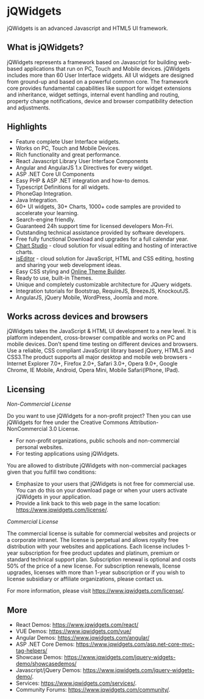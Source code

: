 jQWidgets
=========

jQWidgets is an advanced Javascript and HTML5 UI framework.

What is jQWidgets?
---------

jQWidgets represents a framework based on Javascript for building web-based applications that run on PC, Touch and Mobile devices. jQWidgets includes more than 60 User Interface widgets. All UI widgets are designed from ground-up and based on a powerful common core. The framework core provides fundamental capabilities like support for widget extensions and inheritance, widget settings, internal event handling and routing, property change notifications, device and browser compatibility detection and adjustments.

Highlights
---------
* Feature complete User Interface widgets.
* Works on PC, Touch and Mobile Devices.
* Rich functionality and great performance.
* React Javascript Library User Interface Components
* Angular and AngularJS 1.x Directives for every widget.
* ASP .NET Core UI Components
* Easy PHP & ASP .NET integration and how-to demos.
* Typescript Definitions for all widgets.
* PhoneGap Integration.
* Java Integration.
* 60+ UI widgets, 30+ Charts, 1000+ code samples are provided to accelerate your learning.
* Search-engine friendly.
* Guaranteed 24h support time for licensed developers Mon-Fri.
* Outstanding technical assistance provided by software developers.
* Free fully functional Download and upgrades for a full calendar year.
* [Chart Studio](https://www.jqwidgets.com/chartstudio/) - cloud solution for visual editing and hosting of interactive charts.
* [jsEditor](https://www.jqwidgets.com/jseditor/) - cloud solution for JavaScript, HTML and CSS editing, hosting and sharing your web development ideas.
* Easy CSS styling and [Online Theme Builder](http://www.jqwidgets.com/themebuilder).
* Ready to use, built-in Themes.
* Unique and completely customizable architecture for JQuery widgets.
* Integration tutorials for Bootstrap, RequireJS, BreezeJS, KnockoutJS.
* AngularJS, jQuery Mobile, WordPress, Joomla and more.

Works across devices and browsers
---------

jQWidgets takes the JavaScript & HTML UI development to a new level. It is platform independent, cross-browser compatible and works on PC and mobile devices. Don’t spend time testing on different devices and browsers. Use a reliable, CSS compliant JavaScript library based jQuery, HTML5 and CSS3.The product supports all major desktop and mobile web browsers - Internet Explorer 7.0+, Firefox 2.0+, Safari 3.0+, Opera 9.0+, Google Chrome, IE Mobile, Android, Opera Mini, Mobile Safari(IPhone, IPad).

Licensing
---------

*Non-Commercial License*

Do you want to use jQWidgets for a non-profit project? Then you can use jQWidgets for free under the Creative Commons Attribution-NonCommercial 3.0 License.

* For non-profit organizations, public schools and non-commercial personal websites.
* For testing applications using jQWidgets.

You are allowed to distribute jQWidgets with non-commercial packages given that you fulfill two conditions:

* Emphasize to your users that jQWidgets is not free for commercial use. You can do this on your download page or when your users activate jQWidgets in your application.
* Provide a link back to this web page in the same location: https://www.jqwidgets.com/license/.

*Commercial License*

The commercial license is suitable for commercial websites and projects or a corporate intranet. The license is perpetual and allows royalty free distribution with your websites and applications. Each license includes 1-year subscription for free product updates and platinum, premium or standard technical support plan. Subscription renewal is optional and costs 50% of the price of a new license. For subscription renewals, license upgrades, licenses with more than 1-year subscription or if you wish to license subsidiary or affiliate organizations, please contact us.

For more information, please visit https://www.jqwidgets.com/license/.

More
-
* React Demos: https://www.jqwidgets.com/react/
* VUE Demos: https://www.jqwidgets.com/vue/
* Angular Demos: https://www.jqwidgets.com/angular/
* ASP .NET Core Demos: https://www.jqwidgets.com/asp.net-core-mvc-tag-helpers/
* Showcase Demos: https://www.jqwidgets.com/jquery-widgets-demo/showcasedemos/
* Javascript/jQuery Demos: https://www.jqwidgets.com/jquery-widgets-demo/.
* Services: https://www.jqwidgets.com/services/.
* Community Forums: https://www.jqwidgets.com/community/.
